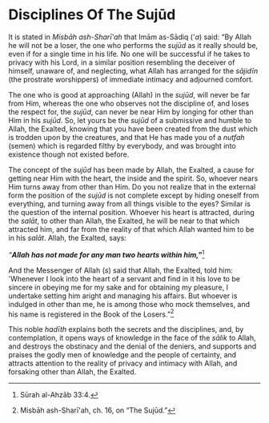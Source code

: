 Disciplines Of The Sujūd
========================

It is stated in *Misbāh ash-Sharī'ah* that Imām as-Sādiq ('*a*) said:
“By Allah he will not be a loser, the one who performs the *sujūd* as it
really should be, even if for a single time in his life. No one will be
successful if he takes to privacy with his Lord, in a similar position
resembling the deceiver of himself, unaware of, and neglecting, what
Allah has arranged for the *sājidīn* (the prostrate worshippers) of
immediate intimacy and adjourned comfort.

The one who is good at approaching (Allah) in the *sujūd*, will never be
far from Him, whereas the one who observes not the discipline of, and
loses the respect for, the *sujūd*, can never be near Him by longing for
other than Him in his *sujūd*. So, let yours be the *sujūd* of a
submissive and humble to Allah, the Exalted, knowing that you have been
created from the dust which is trodden upon by the creatures, and that
He has made you of a *nutfah* (semen) which is regarded filthy by
everybody, and was brought into existence though not existed before.

The concept of the *sujūd* has been made by Allah, the Exalted, a cause
for getting near Him with the heart, the inside and the spirit. So,
whoever nears Him turns away from other than Him. Do you not realize
that in the external form the position of the *sujūd* is not complete
except by hiding oneself from everything, and turning away from all
things visible to the eyes? Similar is the question of the internal
position. Whoever his heart is attracted, during the *salāt*, to other
than Allah, the Exalted, he will be near to that which attracted him,
and far from the reality of that which Allah wanted him to be in his
*salāt*. Allah, the Exalted, says:

*“**Allah has not made for any man two hearts within him,”***[^1]

And the Messenger of Allah (*s*) said that Allah, the Exalted, told him:
'Whenever I look into the heart of a servant and find in it his love to
be sincere in obeying me for my sake and for obtaining my pleasure, I
undertake setting him aright and managing his affairs. But whoever is
indulged in other than me, he is among those who mock themselves, and
his name is registered in the Book of the Losers.”[^2]

This noble *hadīth* explains both the secrets and the disciplines, and,
by contemplation, it opens ways of knowledge in the face of the *sālik*
to Allah, and destroys the obstinacy and the denial of the deniers, and
supports and praises the godly men of knowledge and the people of
certainty, and attracts attention to the reality of privacy and intimacy
with Allah, and forsaking other than Allah, the Exalted.

[^1]: Sūrah al-Ahzāb 33:4.

[^2]: Misbāh ash-Sharī'ah, ch. 16, on “The Sujūd.”


